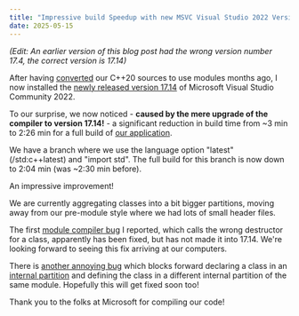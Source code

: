 ```yaml
---
title: "Impressive build Speedup with new MSVC Visual Studio 2022 Version 17.14"
date: 2025-05-15
---
```


*(Edit: An earlier version of this blog post had the wrong version number 17.4,
the correct version is 17.14)*

After having [converted](https://abuehl.github.io/2025/03/24/converting-to-modules.html)
our C++20 sources to use modules months ago, I now installed the [newly released version 17.14](https://devblogs.microsoft.com/cppblog/c-language-updates-in-msvc-in-visual-studio-2022-17-14/) of Microsoft Visual Studio Community 2022.

To our surprise, we now noticed - **caused by the mere upgrade of the compiler to
version 17.14!** - a significant reduction in build time from ~3 min to 2:26 min for
a full build of [our application](https://cadifra.com/).

We have a branch where we use the language option "latest" (/std:c++latest) and
"import std". The full build for this branch is now down to 2:04 min (was ~2:30 min before).

An impressive improvement!

We are currently aggregating classes into a bit bigger partitions, moving away from our
pre-module style where we had lots of small header files.

The first [module compiler bug](https://developercommunity.visualstudio.com/t/Compiler-uses-non-exported-class-definit/10863347)
I reported, which calls the wrong destructor for a class, apparently has been fixed,
but has not made it into 17.14. We're looking forward to seeing this fix arriving at our computers.

There is [another annoying bug](https://developercommunity.visualstudio.com/t/Cannot-forward-declare-class-in-internal/10901595)
which blocks forward declaring a class in an [internal partition](https://learn.microsoft.com/en-us/cpp/build/reference/internal-partition?view=msvc-170) and defining the class in a different internal partition of the same module. Hopefully this will get fixed soon too!

Thank you to the folks at Microsoft for compiling our code! 
